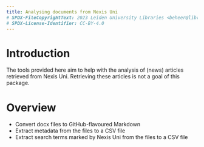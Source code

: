 ```yaml
---
title: Analysing documents from Nexis Uni
# SPDX-FileCopyrightText: 2023 Leiden University Libraries <beheer@library.leidenuniv.nl>
# SPDX-License-Identifier: CC-BY-4.0
---
```


# Introduction

The tools provided here aim to help with the analysis of (news) articles
retrieved from Nexis Uni.
Retrieving these articles is not a goal of this package.

# Overview

- Convert docx files to GitHub-flavoured Markdown
- Extract metadata from the files to a CSV file
- Extract search terms marked by Nexis Uni from the files to a CSV file
